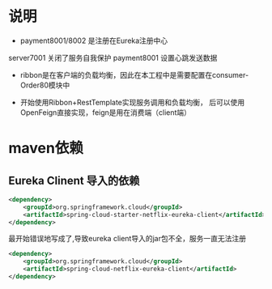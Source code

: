 

# 说明

* payment8001/8002 是注册在Eureka注册中心

server7001 关闭了服务自我保护    payment8001 设置心跳发送数据

* ribbon是在客户端的负载均衡，因此在本工程中是需要配置在consumer-Order80模块中

* 开始使用Ribbon+RestTemplate实现服务调用和负载均衡， 后可以使用OpenFeign直接实现，feign是用在消费端（client端）

# maven依赖

## Eureka Clinent 导入的依赖

``` xml
<dependency>
    <groupId>org.springframework.cloud</groupId>
    <artifactId>spring-cloud-starter-netflix-eureka-client</artifactId>
</dependency>
```

最开始错误地写成了,导致eureka client导入的jar包不全，服务一直无法注册

``` xml
<dependency>
    <groupId>org.springframework.cloud</groupId>
    <artifactId>spring-cloud-netflix-eureka-client</artifactId>
</dependency>
```

